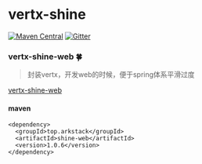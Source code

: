 # vertx-shine

[![Maven Central](https://maven-badges.herokuapp.com/maven-central/top.arkstack/shine-web/badge.svg)](https://maven-badges.herokuapp.com/maven-central/top.arkstack/shine-web)
[![Gitter](https://badges.gitter.im/7le/vertx-shine.svg)](https://gitter.im/7le/vertx-shine)

### vertx-shine-web  🍀

> 封装vertx，开发web的时候，便于spring体系平滑过度

[vertx-shine-web](https://github.com/7le/vertx-shine/tree/master/vertx-shine-web)

#### maven
```
<dependency>
  <groupId>top.arkstack</groupId>
  <artifactId>shine-web</artifactId>
  <version>1.0.6</version>
</dependency>
```

